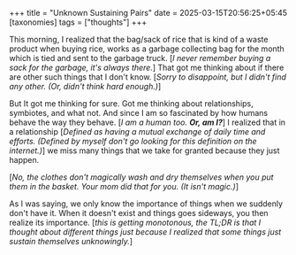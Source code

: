+++
title = "Unknown Sustaining Pairs"
date = 2025-03-15T20:56:25+05:45
[taxonomies] 
tags = ["thoughts"]
+++

This morning, I realized that the bag/sack of rice that is kind of a waste
product when buying rice, works as a garbage collecting bag for the month
which is tied and sent to the garbage truck. [_I never remember buying a sack
for the garbage, it's always there._] That got me thinking about
if there are other such things that I don't know. [_Sorry to disappoint, but
I didn't find any other. (Or, didn't think hard enough.)_]

But It got me thinking for sure. Got me thinking about relationships, symbiotes,
and what not. And since I am so fascinated by how humans behave the way they
behave. [_I am a human too. __Or, am I?___] I realized that in a relationship
[_Defined as having a mutual exchange of daily time and efforts. (Defined by myself
don't go looking for this definition on the internet.)_] we miss many things
that we take for granted because they just happen.

[_No, the clothes don't magically wash and dry themselves when you put them in the
basket. Your mom did that for you. (It isn't magic.)_]

As I was saying, we only know the importance of things when we suddenly don't have
it. When it doesn't exist and things goes sideways, you then realize its
importance. [_this is getting monotonous, the TL;DR is that I thought about
different things just because I realized that some things just sustain
themselves unknowingly._]

